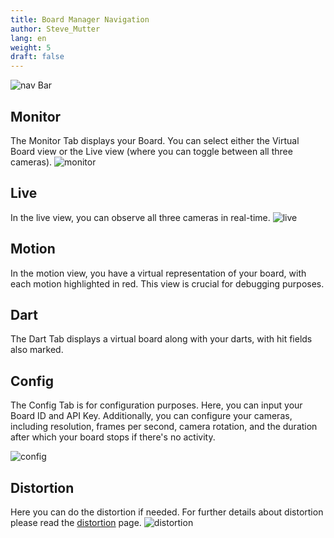 ```yaml
---
title: Board Manager Navigation
author: Steve_Mutter
lang: en
weight: 5
draft: false
---
```


![nav Bar](/how-to-play/images/navigation.png)

## Monitor
The Monitor Tab displays your Board. You can select either the Virtual Board view or the Live view (where you can toggle between all three cameras).
![monitor](/how-to-play/images/monitor.png)

## Live
In the live view, you can observe all three cameras in real-time.
![live](/how-to-play/images/live.png)

## Motion
In the motion view, you have a virtual representation of your board, with each motion highlighted in red. This view is crucial for debugging purposes.

[comment]: < ![motion](/how-to-play/images/motion.png) >

## Dart
The Dart Tab displays a virtual board along with your darts, with hit fields also marked.

[comment]: < (![dart](/how-to-play/images/dart.png) >

## Config
The Config Tab is for configuration purposes. Here, you can input your Board ID and API Key. Additionally, you can configure your cameras, including resolution, frames per second, camera rotation, and the duration after which your board stops if there's no activity.

![config](/how-to-play/images/config.png)

## Distortion
Here you can do the distortion if needed. For further details about distortion please read the [distortion](http://docs.autodarts.io/getting-started/distortion/) page.
![distortion](/how-to-play/images/distortion.png)
